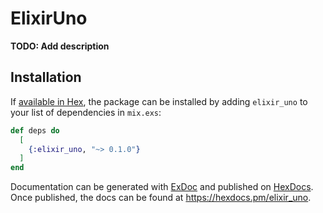 # ElixirUno

**TODO: Add description**

## Installation

If [available in Hex](https://hex.pm/docs/publish), the package can be installed
by adding `elixir_uno` to your list of dependencies in `mix.exs`:

```elixir
def deps do
  [
    {:elixir_uno, "~> 0.1.0"}
  ]
end
```

Documentation can be generated with [ExDoc](https://github.com/elixir-lang/ex_doc)
and published on [HexDocs](https://hexdocs.pm). Once published, the docs can
be found at <https://hexdocs.pm/elixir_uno>.

